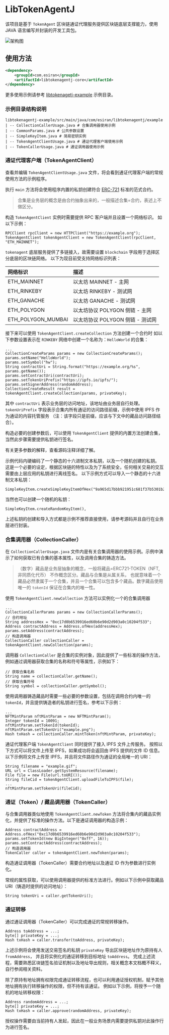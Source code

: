 # LibTokenAgentJ

该项目是基于 `TokenAgent` 区块链通证代理服务提供区块链底层支撑能力，使用 JAVA 语言编写并封装的开发工具包。 

![架构图](./architecture.png "architecture.png")

## 使用方法

```xml
<dependency>
    <groupId>com.esiran</groupId>
    <artifactId>libtokenagentj-core</artifactId>
</dependency>
```

更多使用示例请参考 [libtokenagetj-example](./libtokenagentj-example) 示例目录。

### 示例目录结构说明

```text
libtokenagentj-example/src/main/java/com/esiran/libtokenagentj/example
| -- CollectionCallerUsage.java # 合集调用器使用示例
| -- CommonParams.java # 公共参数设置
| -- SimpleKeyItem.java # 简易密钥实例
| -- TokenAgentClientUsage.java # 通证代理客户端使用示例
| -- TokenCallerUsage.java # 通证调用器使用示例
```

### 通证代理客户端（TokenAgentClient）

查看并编辑 `TokenAgentClientUsage.java` 文件，将会看到通证代理客户端的常规使用方法的示例程序。

执行 `main` 方法将会使用程序内置的私钥创建符合 [ERC-721](https://eips.ethereum.org/EIPS/eip-721) 标准的范式合约。

> 合集是业务层的概念是由合约抽象出来的，一般描述合集=合约，表述上不做区分。

构造 `TokenAgentClient` 实例时需要提供 RPC 客户端并且设置一个网络标识。 如以下示例：

```text
RPCClient rpcClient = new HTTPClient("https://example.org");
TokenAgentClient tokenAgentClient = new TokenAgentClient(rpcClient, "ETH_MAINNET");
```

`tokenagent` 底层服务提供了多链接入，故需要设置 `blockchain` 字段用于选择区分底层的区块链网络。
以下为现目前受支持网络标识列表：


| 网络标识               | 描述                     |
|:-------------------|:-----------------------|
| ETH_MAINNET        | 以太坊 MAINNET - 主网       |
| ETH_RINKEBY        | 以太坊 RINKEBY - 测试网      |
| ETH_GANACHE        | 以太坊 GANACHE - 测试网      |
| ETH_POLYGON        | 以太坊协议 POLYGON 侧链 - 主网  |
| ETH_POLYGON_MUMBAI | 以太坊协议 POLYGON 侧链 - 测试网 |


接下来可以使用 `TokenAgentClient.createCollection` 方法创建一个合约时
如以下参数设置表示在 `RINKEBY` 网络中创建一个名称为：`HelloWorld` 的合集：

```text
...
CollectionCreateParams params = new CollectionCreateParams();
params.setName("HelloWorld");
params.setSymbol("hw");
String contractUri = String.format("https://example.org/%s", params.getName());
params.setContractUri(contractUri);
params.setTokenUriPrefix("https://ipfs.io/ipfs/");
params.setSignerAddress(randomAddress);
CollectionCreateResult result = tokenAgentClient.createCollection(params, privateKey);
```

其中 `contractUri` 表示业务层的访问地址，该地址由业务层自行处理。
`tokenUriPrefix` 字段表示合集内所有通证的访问路径前缀，示例中使用 IPFS 作为通证的内容托管服务
（注：该字段只是前缀，应该与下文中的藏品访问路径结合）。

构造必要的创建参数后，可以使用 `TokenAgentClient` 提供的内置方法创建合集，
当然此步骤需要提供私钥进行签名。

有关更多参数的解释，查看源码注释详细了解。

示例代码内硬编码了一个静态的十六进制文本私钥，以及一个随机创建的私钥。
这是一个必要的设定，根据区块链的特性以及为了系统安全，任何相关交易的交互需要由上层应用的私钥进行离线签名。
以下示例方式可以导入一个静态的十六进制文本私钥：

```text
SimpleKeyItem.createSimpleKeyItemOfHex("9a965d17bbb921951c681f37b5301b2d50cb8ed4185fb284cd19962357f6c8ac");
```
当然也可以创建一个随机的私钥：
```text
SimpleKeyItem.createRandomKeyItem(),
```
上述私钥的创建和导入方式都是示例不推荐直接使用，请参考源码并且自行在业务层进行封装。

### 合集调用器（CollectionCaller）

在 `CollectionCallerUsage.java` 文件内是有关合集调用器的使用示例。示例中演示了如何获取已有合集的基本属性，以及调用合集的铸造方法。

> （数字）藏品是业务层抽象的概念，一般将藏品=ERC721-TOKEN（NFT, 非同质化代币） 不作概念区分。藏品与合集是从属关系，
> 也就意味着一个藏品必然隶属于一个合集，并且一个合集可以包含多个藏品。数字藏品使用唯一的 `tokenId` 保证在合集内的唯一性。

使用 `TokenAgentClient.newCollection` 方法可以实例化一个的合集调用器

```text
...
CollectionCallerParams params = new CollectionCallerParams();
// 合约地址
String addressHex = "0xc17d0b6539916ed60b6e90d2d903a0c10204f533";
Address contractAddress = Address.ofHex(addressHex);
params.setAddress(contractAddress);
// 构造调用器
CollectionCaller collectionCaller = tokenAgentClient.newCollection(params);
```

调用器 `CollectionCaller` 是合集的实例对象，因此提供了一些标准的操作方法，例如通过调用器获取合集的名称和符号等属性，示例如下：

```text
// 获取合集名称
String name = collectionCaller.getName();
// 获取合集符号
String symbol = collectionCaller.getSymbol();
```

使用调用器铸造藏品时需要一些必要的参数设置，包括在调用合约内唯一的 `tokenId`，并且提供铸造者的私钥进行签名，参考以下示例：

```text
...
NFTMintParam nftMintParam = new NFTMintParam();
Integer tokenId = 10091;
nftMintParam.setTokenId(tokenId);
nftMintParam.setTokenUri("example.png");
Hash txHash = collectionCaller.mintToken(nftMintParam, privateKey);
```

通证代理客户端 `TokenAgentClient` 同时提供了接入 IPFS 文件上传服务。
按照以下方式可以将文件上传至 IPFS，如果成功将会返回由 IPFS 提供的文件 ID 信息。
以下示例将文件上传至 IPFS，并且将文件路径作为通证的全局唯一的 URI：

```text
String filename = "example.gif";
URL url = ClassLoader.getSystemResource(filename);
File file = new File(url.toURI());
String fileCid = tokenAgentClient.uploadFileToIPFS(file);
...
nftMintParam.setTokenUri(fileCid);
```


### 通证（Token）/ 藏品调用器（TokenCaller）

与合集调用器类似地使用 `TokenAgentClient.newToken` 方法将合集内的藏品实例化，并提供了标准的操作方法。以下是通证调用器的构造示例：

```text
Address contractAddress = Address.ofHex("0xc17d0b6539916ed60b6e90d2d903a0c10204f533");
params.setTokenId(new BigInteger("0xff", 16));
params.setContractAddress(contractAddress);
// 构造调用器
TokenCaller caller = tokenAgentClient.newToken(params);
```

构造通证调用器（TokenCaller）需要合约地址以及通证 ID 作为参数进行实例化。

常规的属性获取，可以使用调用器提供的标准方法进行。例如以下示例中获取藏品 URI（铸造时提供的访问地址）：

```text
String tokenUri = caller.getTokenUri();
```

### 通证转移

通过通证调用器（TokenCaller）可以完成通证的常规转移操作。

```text
Address toAddress = ...;
byte[] privateKey = ...;
Hash txHash = caller.transfer(toAddress, privateKey);
```

上述示例将会使用发送交易签名的私钥 `privateKey` 导出区块链地址作为原持有人 `fromAddress`，
并且将实例化的通证转移到目标地址 `toAddress`。
完成上述流程，需要熟悉区块链签名验证机制以及地址导出规则，相关概念本文档概不释义，自行参阅相关资料。

除了原持有地址拥有权限完成通证转移流程，也可以利用通证授权机制，赋予其他地址拥有执行转移操作的权限，但不持有该通证。
例如以下示例，将授予一个随机的地址转移权限：

```text
Address randomAddress = ...;
byte[] privateKey = ...;
Hash txHash = caller.approve(randomAddress, privateKey);
```

授权操作需要由当前持有人发起，因此在一般业务场景内需要提供私钥对此操作行为进行签名。